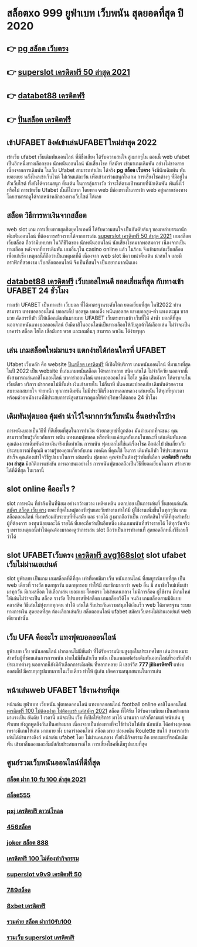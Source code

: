# สล็อตxo 999 ยูฟ่าเบท  เว็บพนัน สุดยอดที่สุด ปี 2020

## 👉 [pg สล็อต เว็บตรง](https://mabet.net/20-free-100/)
## 👉 [superslot เครดิตฟรี 50 ล่าสุด 2021](https://member.mabet.net/?action=login)
## 👉 [databet88 เครดิตฟรี](https://mabet.net/credit-free-50/)
## 👉 [ปั่นสล็อต เครดิตฟรี](https://bio.link/tisawago)

## เข้าUFABET ลิงค์เข้าเล่นUFABETใหม่ล่าสุด 2022 

เข้าเว็บ ufabet   เว็บเดิมพันออนไลน์ ที่มีชื่อเสียง  ได้รับความสนใจ สูงมากๆใน ตอนนี้ web ufabet  เป็นอีกหนึ่งทางเลือกของ นักพนันออนไลน์ นักเสี่ยงโชค ที่สมัคร เข้ามาเกมเดิมพัน อย่างไม่ขาดสาย เนื่องจากการเดิมพัน ในเว็บ Ufabet สามารถทำเงิน ได้จริง **pg สล็อต เว็บตรง** จึงมีนักเดิมพัน พัน เยอะแยะ หลั่งไหลเข้าเว็บไซต์ ไม่เว้นแต่ละวัน เพื่อเข้ามาร่วมสนุกในเกม การเสี่ยงโชคต่างๆ ที่มีอยู่ในตัวเว็บไซต์  ทั้งยังได้ความสนุก ตื่นเต้น ในการลุ้นรางวัล ว่าจะได้ตามเป้าหมายที่นักเดิมพัน พันตั้งไว้หรือไม่ การเข้าเว็บ Ufabet นั้นก็ไม่ยาก  โดยทาง web มีช่องทางในการเข้า web อยู่หลายช่องทาง โดยสามารถดูได้จากหน้าหลักของทางเว็บไซต์ ได้เลย


##  สล็อต วิธีการหาเงินจากสล็อต 

 web slot  เกม การเสี่ยงทายสุดฮิตยุคไฮเทคที่  ได้รับความสนใจ เป็นอันดับต้นๆ ของเหล่าบรรดานักเดิมพันออนไลน์  ที่ต้องการสร้างรายได้จากการเล่น [superslot เครดิตฟรี 50 ล่าสุด 2021](https://mabet.net/credit-free-50/) เกมสล็อต เว็บสล็อต ถือว่ามีบทบาท ในวิถีชีวิตของ นักพนันออนไลน์ นักเสี่ยงโชคมากพอสมควร เนื่องจากเป็นทางเลือก หลังจากที่การเดิมพัน เกมอื่นๆใน casino online   แล้ว ในร้อน  จึงเข้ามาเล่นเว็บสล็อต เพื่อแก้เซ็ง เหตุผลนี้ก็ถือว่าเป็นเหตุผลที่ดี เนื่องจาก web slot  มีความน่าตื่นเต้น น่าสนใจ และมีกราฟิกที่สวยงาม  เว็บสล็อตออนไลน์ จึงเป็นที่สนใจ เป็นอยากมากนั่นเอง


##  [databet88 เครดิตฟรี](https://bio.link/tisawago) เว็บบอลไหนดี ยอดเยี่ยมที่สุด  กับทางเข้า UFABET 24 ชั่วโมง

ทางเข้า UFABET เป็นทางเข้า เว็บบอล  ที่ได้มาตรฐานระดับโลก  ยอดเยี่ยมที่สุด ในปี2022 ท่านสามารถ แทงบอลออนไลน์ บอลสเต็ป บอลชุด บอลเต็ง พนันบอลสด แทงบอลสูง-ต่ำ แทงเตะมุม บาส มวย คัดสรรกีฬา มีให้เลือกเดิมพันมากมาย  UFABET เว็บตรงทางเข้า เว็บที่ให้ ค่าน้ำ บอลดีที่สุด นอกจากพนันแทงบอลออนไลน์ ยังมีคาสิโนออนไลน์เป็นทางเลือกให้กับลูกค้าได้เลือกเล่น ไม่ว่าจะเป็น บาคาร่า สล็อต ไฮโล เสือมังกร หวย และเกมอื่นๆ สามารถ หาเงิน ได้ง่ายๆทุก

## เล่น เกมสล็อตใหม่มาแรง แตกง่ายได้ก่อนใครที่  UFABET

 Ufabet เว็บหลัก คือ website [ปั่นสล็อต เครดิตฟรี](https://mabet.net/register/) ที่เปิดให้บริการ เกมพนันออนไลน์ ที่มาแรงที่สุดในปี 2022 เป็น website ที่เล่นเกมพนันสล็อต ได้หลากหลาย ชนิด  เล่นได้ ไม่จำกัดวัย นอกจากนี้ยังสามารถเล่นคาสิโนออนไลน์ บาคาร่าออนไลน์ แทงบอลออนไลน์ ไฮโล รูเล็ต เสือมังกร ได้ครบจบในเว็บเดียว บริการ ฝากถอนไม่มีขั้นต่ำ  เงินเข้าภายใน ไม่กี่นาที  มั่นคงและปลอดภัย เดิมพันด้วยความ สบายอกสบายใจ จ่ายหนัก ทุกการเดิมพัน ไม่มีประวัติเรื่องกาหลอกหลวง  เล่นพนัน ได้ทุกที่ทุกเวลา พร้อมด้วยพนักงานที่มีประสบการณ์สูงสามารถดูแลให้คำปรึกษาได้ตลอด 24 ชั่วโมง


##  เดิมพันฟุตบอล คุ้มค่า  น่าไว้ใจมากกว่าเว็บพนัน อื่นอย่างไรบ้าง 

 การพนันบอลเป็นวิธีที่ ที่ดีเยี่ยมที่สุดในการทำเงิน ด้วยกลยุทธ์ที่ถูกต้อง มันง่ายมากที่จะชนะ คุณสามารถเรียนรู้เกี่ยวกับการ พนัน แทงเกมฟุตบอล หรือเพียงแค่สนุกกับเกมในขณะที่ เล่นเดิมพันหากคุณต้องการเดิมพันด้วย เงินจริงเพื่อทำเงิน การพนัน ฟุตบอลไม่ใช่แค่เรื่องโชค  อีกต่อไป มันเกี่ยวกับ ประสบการณ์ที่คุณมี ความรู้ของคุณเกี่ยวกับเกม เทคนิค ที่คุณใช้ ในการ เดิมพันกีฬา ให้ประสบความสำเร็จ คุณต้องเข้าใจวิธีรูปแบบในการ เล่นพนัน ฟุตบอล คุณจำเป็นต้องรู้ว่าทีมที่เลือก **เครดิตฟรี กดรับเอง ล่าสุด**  มีสถิติการแข่งขัน การเอาชนะอย่างไร การพนันฟุตบอลถือเป็นวิธีที่ยอดเยี่ยมในการ สร้างรายได้ที่ดีที่สุด ในเวลานี้ 

##  slot online  คืออะไร ?

 slot   การพนัน ที่กำลังเป็นที่นิยม อย่างกว้างขวาง  เพลิดเพลิน   แตกบ่อย  เป็นการเล่นที่ ชื่นชอบเล่นกัน [สมัคร สล็อต เว็บ ตรง](https://mabet.net/) เยอะที่สุดในหมู่ของวัยรุ่นและวัยทำงานทำให้มี ผู้ใช้งานเพิ่มขึ้นในทุกๆวัน เกมสล็อตออนไลน์ ที่มาพร้อมกับระบบที่ทันสมัย และ รายได้ สูงมากถือว่าเป็น การตัดสินใจที่ดีที่สุดสำหรับผู้ที่ต้องการ ลงทุนน้อยและได้ รายได้ ที่เยอะถือว่าเป็นอีกหนึ่ง เล่นเกมพนันที่สร้างรายได้ ได้ทุกวันจริง ๆ เพราะเหตุผลนี้ทำให้คุณต้องมาลองดูว่าการเล่น slot ถือว่าเป็นการทำงานที่ สุดยอดอีกหนึ่งวิธีเลยก็ว่าได้


##  slot   UFABETเว็บตรง  [เครดิตฟรี avg168slot](https://member.mabet.net/?action=login) slot  ufabet เว็บไม่ผ่านเอเย่นต์

 slot   ยูฟ่าเบท  เป็นเกม เกมสล็อตที่ดีที่สุด เท่าที่เคยมีมา  เว็บ  พนันออนไลน์  ที่สมบูรณ์แบบที่สุด เป็น web เดียวที่ รางวัล แตกทุกวัน แตกทุกรอบ ทำให้มี สมาชิกมากกว่า web อื่น มี สมาชิกใหม่เพิ่มเข้ามาทุกวัน มีเกมสล็อต ให้เลือกเล่น เยอะแยะ โดยตรง  ไม่ผ่านคนกลาง  ไม่มีการล็อค  ผู้ใช้งาน  มีเกมใหม่ให้เล่นไม่ว่าจะเป็น สล็อต  รางวัล  โปรเกรสซีฟสล็อต   เกมสล็อตวีดีโอ จนถึง เกมสล็อตสามมิติแบบ คลาสสิค วิธีเล่นไม่ยุ่งยากทุกคน ทำได้ เล่นได้ รับประกันความสนุกได้เงินเร็ว  web  ได้มาตรฐาน ระบบทางการเงิน สุดยอดที่สุด ต้องเลือกเล่นกับ  สล็อตออนไลน์  ufabet   สมัครเว็บตรงไม่ผ่านเอเย่นต์    web  เดียวเท่านั้น


## เว็บ UFA คืออะไร  แทงฟุตบอลออนไลน์


ยูฟ่าเบท  เว็บ   พนันออนไลน์ ฝากถอนไม่มีขั้นต่ํา  ที่ได้รับความนิยมสูงสุดในประเทศไทย เล่นง่ายเหมาะสำหรับผู้ที่ชอบเล่นการการพนัน  ฝากไม่มีขั้นต่ําเว็บ พนัน  เป็นแพลตฟอร์มเดิมพันออนไลน์ที่รองรับกีฬาประเภทต่างๆ นอกจากนี้ยังมีตัวเลือกการเดิมพัน ที่หลากหลาย มี เซอร์วิส **777 jiliเครดิตฟรี**   แท่งบอลสเต็ป  มีครบทุกรูปแบบภายในเว็บเดียว ทำให้  ผู้เล่น เกิดความสนุกสนานในการเล่น


## หน้าเล่นweb  UFABET ใช้งานง่ายที่สุด 

หน้าเล่น ยูฟ่าเบท   เว็บพนัน  ฟุตบอลออนไลน์ แทงบอลออนไลน์ football online คาสิโนออนไลน์   [เครดิตฟรี 100 ไม่ต้องฝาก ไม่ต้องแชร์ แค่สมัคร 2021](https://mabet.net/)  สล็อต ที่ได้รับ ได้รับความนิยม เป็นอย่างมาก มาแรงเป็น อันดับ 1   เวลานี้  แม้จะเป็น เว็บ ที่เปิดให้บริการ มาได้  นานมาก แล้วก็ตามแต่ หน้าเล่น ยูฟ่าเบท  ยังถูกพูดถึงกันเป็นอย่างมาก เนื่องจากเป็นช่องทางที่จะใช้ทำเงินให้กับ นักพนัน   ได้อย่างสุดยอด  เพราะมีเกมให้เล่น มากมาย ทั้ง  บาคาร่าออนไลน์   สล็อต  มวย  บ่อนพนัน   Roulette   ชนไก่ สามารถเข้าเล่นได้ผ่านทางลิงก์  หน้าเล่น  ufabet โดย  ไม่ผ่านคนกลาง ทั้งยังมีกิจกรรม อีก เยอะแยะที่รอนักเดิมพัน  เข้ามาลิ้มลองและสัมผัสกับประสบการณ์ใน การเสี่ยงโชคที่เต็มรูปแบบที่สุด


## ศูนย์รวมเว็บพนันออนไลน์ที่ดีที่สุด

### [สล็อต ฝาก 10 รับ 100 ล่าสุด 2021](https://atom.io/themes/MABET.net%20แจกโบนัส%20autoplay%20สล็อต%20008%20สล็อต%20สล็อตแตกหนัก%2020รับ100)
### [สล็อต555](https://atom.io/themes/MABET.net%20แจกโบนัส%20betflik%20joker%20เครดิตฟรี%2050%20008%20สล็อต%20สล็อตแตกหนัก%2020รับ100)
### [pxj เครดิตฟรี ดาวน์โหลด](https://atom.io/themes/MABET.net%20แจกโบนัส%20สล็อต%20wallet%20เครดิตฟรี100%20008%20สล็อต%20สล็อตแตกหนัก%2020รับ100)
### [456สล็อต](https://atom.io/themes/MABET.net%20แจกโบนัส%20zs8%20เครดิตฟรี%20008%20สล็อต%20สล็อตแตกหนัก%2020รับ100)
### [joker สล็อต 888](https://atom.io/themes/MABET.net%20แจกโบนัส%20y9.com%20เครดิตฟรี99%20008%20สล็อต%20สล็อตแตกหนัก%2020รับ100)
### [เครดิตฟรี 100 ไม่ต้องทำกิจกรรม](https://atom.io/themes/MABET.net%20แจกโบนัส%20zpg%20สล็อต%20008%20สล็อต%20สล็อตแตกหนัก%2020รับ100)
### [superslot v9v9 เครดิตฟรี 50](https://atom.io/themes/MABET.net%20แจกโบนัส%20เครดิตฟรี%20100%20ไม่ต้องทำกิจกรรม2022%20008%20สล็อต%20สล็อตแตกหนัก%2020รับ100)
### [789สล็อต](https://atom.io/themes/MABET.net%20แจกโบนัส%20สล็อตpg%20ทดลอง%20008%20สล็อต%20สล็อตแตกหนัก%2020รับ100)
### [8xbet เครดิตฟรี](https://atom.io/themes/MABET.net%20แจกโบนัส%20sabai99%20เครดิตฟรี%20008%20สล็อต%20สล็อตแตกหนัก%2020รับ100)
### [รวมค่าย สล็อต ฝาก10รับ100](https://atom.io/themes/MABET.net%20แจกโบนัส%20superslot%20888%20เครดิตฟรี50%20ยืนยันเบอร์%20008%20สล็อต%20สล็อตแตกหนัก%2020รับ100)
### [รวมเว็บ superslot เครดิตฟรี](https://atom.io/themes/MABET.net%20แจกโบนัส%20superslot%20เครดิตฟรี50%20ยืนยันเบอร์ล่าสุด%20008%20สล็อต%20สล็อตแตกหนัก%2020รับ100)